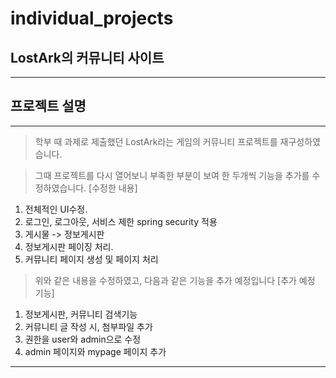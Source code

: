 # individual_projects

## LostArk의 커뮤니티 사이트
-------------------------------------
## 프로젝트 설명
------------------------------------
>학부 때 과제로 제출했던 LostArk라는 게임의 커뮤니티 프로젝트를 재구성하였습니다.

>그때 프로젝트를 다시 열어보니 부족한 부분이 보여 한 두개씩 기능을 추가를 수정하였습니다.
[수정한 내용]
  1. 전체적인 UI수정.
  2. 로그인, 로그아웃, 서비스 제한 spring security 적용
  3. 게시물 -> 정보게시판
  4. 정보게시판 페이징 처리.
  5. 커뮤니티 페이지 생성 및 페이지 처리

>위와 같은 내용을 수정하였고, 다음과 같은 기능을 추가 예정입니다
[추가 예정 기능]
  1. 정보게시판, 커뮤니티 검색기능
  2. 커뮤니티 글 작성 시, 첨부파일 추가
  3. 권한을 user와 admin으로 수정
  4. admin 페이지와 mypage 페이지 추가
------------------------------------------







